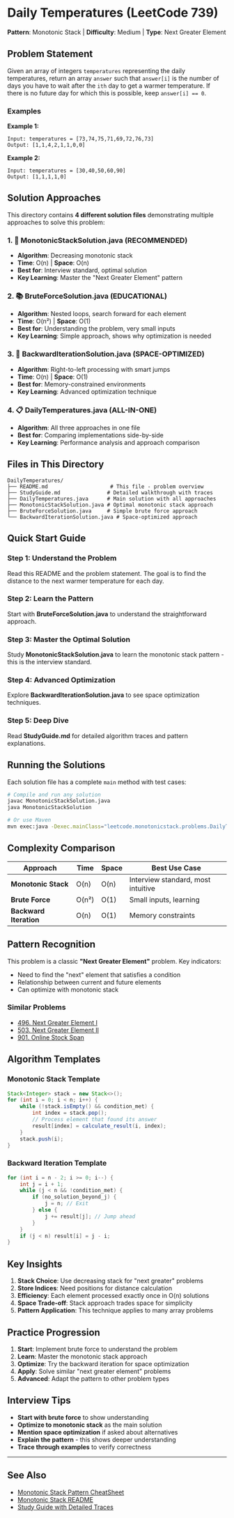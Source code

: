 # Daily Temperatures (LeetCode 739)

**Pattern**: Monotonic Stack | **Difficulty**: Medium | **Type**: Next Greater Element

## Problem Statement

Given an array of integers `temperatures` representing the daily temperatures, return an array `answer` such that `answer[i]` is the number of days you have to wait after the `ith` day to get a warmer temperature. If there is no future day for which this is possible, keep `answer[i] == 0`.

### Examples

**Example 1:**
```
Input: temperatures = [73,74,75,71,69,72,76,73]
Output: [1,1,4,2,1,1,0,0]
```

**Example 2:**
```
Input: temperatures = [30,40,50,60,90]
Output: [1,1,1,1,0]
```

## Solution Approaches

This directory contains **4 different solution files** demonstrating multiple approaches to solve this problem:

### 1. 🎯 **MonotonicStackSolution.java** (RECOMMENDED)
- **Algorithm**: Decreasing monotonic stack
- **Time**: O(n) | **Space**: O(n)
- **Best for**: Interview standard, optimal solution
- **Key Learning**: Master the "Next Greater Element" pattern

### 2. 📚 **BruteForceSolution.java** (EDUCATIONAL)
- **Algorithm**: Nested loops, search forward for each element
- **Time**: O(n²) | **Space**: O(1)
- **Best for**: Understanding the problem, very small inputs
- **Key Learning**: Simple approach, shows why optimization is needed

### 3. 🚀 **BackwardIterationSolution.java** (SPACE-OPTIMIZED)
- **Algorithm**: Right-to-left processing with smart jumps
- **Time**: O(n) | **Space**: O(1)
- **Best for**: Memory-constrained environments
- **Key Learning**: Advanced optimization technique

### 4. 📋 **DailyTemperatures.java** (ALL-IN-ONE)
- **Algorithm**: All three approaches in one file
- **Best for**: Comparing implementations side-by-side
- **Key Learning**: Performance analysis and approach comparison

## Files in This Directory

```
DailyTemperatures/
├── README.md                    # This file - problem overview
├── StudyGuide.md               # Detailed walkthrough with traces
├── DailyTemperatures.java      # Main solution with all approaches
├── MonotonicStackSolution.java # Optimal monotonic stack approach
├── BruteForceSolution.java     # Simple brute force approach
└── BackwardIterationSolution.java # Space-optimized approach
```

## Quick Start Guide

### Step 1: Understand the Problem
Read this README and the problem statement. The goal is to find the distance to the next warmer temperature for each day.

### Step 2: Learn the Pattern
Start with **BruteForceSolution.java** to understand the straightforward approach.

### Step 3: Master the Optimal Solution
Study **MonotonicStackSolution.java** to learn the monotonic stack pattern - this is the interview standard.

### Step 4: Advanced Optimization
Explore **BackwardIterationSolution.java** to see space optimization techniques.

### Step 5: Deep Dive
Read **StudyGuide.md** for detailed algorithm traces and pattern explanations.

## Running the Solutions

Each solution file has a complete `main` method with test cases:

```bash
# Compile and run any solution
javac MonotonicStackSolution.java
java MonotonicStackSolution

# Or use Maven
mvn exec:java -Dexec.mainClass="leetcode.monotonicstack.problems.DailyTemperatures.MonotonicStackSolution"
```

## Complexity Comparison

| Approach | Time | Space | Best Use Case |
|----------|------|-------|---------------|
| **Monotonic Stack** | O(n) | O(n) | Interview standard, most intuitive |
| **Brute Force** | O(n²) | O(1) | Small inputs, learning |
| **Backward Iteration** | O(n) | O(1) | Memory constraints |

## Pattern Recognition

This problem is a classic **"Next Greater Element"** problem. Key indicators:
- Need to find the "next" element that satisfies a condition
- Relationship between current and future elements
- Can optimize with monotonic stack

### Similar Problems
- [496. Next Greater Element I](../NextGreaterElementI/)
- [503. Next Greater Element II](../NextGreaterElementII/)
- [901. Online Stock Span](../../OnlineStockSpan/)

## Algorithm Templates

### Monotonic Stack Template
```java
Stack<Integer> stack = new Stack<>();
for (int i = 0; i < n; i++) {
    while (!stack.isEmpty() && condition_met) {
        int index = stack.pop();
        // Process element that found its answer
        result[index] = calculate_result(i, index);
    }
    stack.push(i);
}
```

### Backward Iteration Template
```java
for (int i = n - 2; i >= 0; i--) {
    int j = i + 1;
    while (j < n && !condition_met) {
        if (no_solution_beyond_j) {
            j = n; // Exit
        } else {
            j += result[j]; // Jump ahead
        }
    }
    if (j < n) result[i] = j - i;
}
```

## Key Insights

1. **Stack Choice**: Use decreasing stack for "next greater" problems
2. **Store Indices**: Need positions for distance calculation
3. **Efficiency**: Each element processed exactly once in O(n) solutions
4. **Space Trade-off**: Stack approach trades space for simplicity
5. **Pattern Application**: This technique applies to many array problems

## Practice Progression

1. **Start**: Implement brute force to understand the problem
2. **Learn**: Master the monotonic stack approach
3. **Optimize**: Try the backward iteration for space optimization
4. **Apply**: Solve similar "next greater element" problems
5. **Advanced**: Adapt the pattern to other problem types

## Interview Tips

- **Start with brute force** to show understanding
- **Optimize to monotonic stack** as the main solution
- **Mention space optimization** if asked about alternatives
- **Explain the pattern** - this shows deeper understanding
- **Trace through examples** to verify correctness

---

## See Also

- [Monotonic Stack Pattern CheatSheet](../../CheatSheet.md)
- [Monotonic Stack README](../../README.md)
- [Study Guide with Detailed Traces](StudyGuide.md)